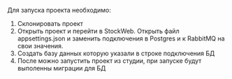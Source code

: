 Для запуска проекта необходимо: 
1. Склонировать проект
2. Открыть проект и перейти в StockWeb. Открыть файл appsettings.json и заменить подключения в Postgres и к RabbitMQ на свои значения.
3. Создать базу данных которую указали в строке подключения БД
4. После можно запустить проект из студии, при запуске будут выполенны миграции для БД
